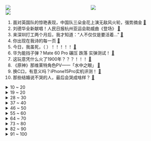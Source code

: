 <div >
	<a style="float:left;width:55%;" href = "https://github.com/anuraghazra/github-readme-stats">
	 <img src = "https://github-readme-stats.vercel.app/api?username=iuuuuuaena&theme=buefy&show_icons=true"/>
	</a>
	<a  style="float:right;width:45%" href = "https://github.com/anuraghazra/github-readme-stats">
	 <img  src="https://github-readme-stats.vercel.app/api/top-langs/?username=anuraghazra&layout=compact"/>
	</a>
	</div>

[![](https://img.shields.io/badge/jxd-@jxdgogogo.xyz-yellowgreen.svg)](https://www.jxdgogogo.xyz)<br>
1. 面对英国队的惊艳表现，中国队三朵金花上演无敌风火轮，强势摘金 [:link:](//www.bilibili.com/video/BV1TV411A7LC) <br>
2. 刘德华全新献唱！人民日报杭州亚运会助威曲《登场》 [:link:](//www.bilibili.com/video/BV1az4y1L7dL) <br>
3. 来深圳打工两个月后，我才知道：“人不仅仅是要活着…” [:link:](//www.bilibili.com/video/BV1Q84y1S7Gk) <br>
4. 你出现在我诗的每一页 [:link:](//www.bilibili.com/video/BV1H84y1D7ti) <br>
5. 今日，我虽死，（                        ）！！！！！ [:link:](//www.bilibili.com/video/BV1DV411A7Ck) <br>
6. 华为能挡子弹？Mate 60 Pro 碾压 跌落 实弹测试！ [:link:](//www.bilibili.com/video/BV1L94y1p72w) <br>
7. 这玩意凭什么火了1900年？？？！！！ [:link:](//www.bilibili.com/video/BV15u411w7Mi) <br>
8. 《原神》那维莱特角色PV——「水中之眼」 [:link:](//www.bilibili.com/video/BV1iP411b7fH) <br>
9. 换C口，有意义吗？iPhone15Pro实机评测！ [:link:](//www.bilibili.com/video/BV1nV411A7pe) <br>
10. 那些结婚说不哭的人，最后会哭成啥样？ [:link:](//www.bilibili.com/video/BV148411v7hD) <br>
<details>
<summary>10 ~ 20</summary>

11. 《崩坏3》第二部预告 [:link:](//www.bilibili.com/video/BV1oy4y1F75C) <br>
12. 美国警察把痔疮当毒品，猛掏三分钟！【阅片无数3rd 10】 [:link:](//www.bilibili.com/video/BV1kk4y1F7Hd) <br>
13. 星穹铁道教你0基础做美食 [:link:](//www.bilibili.com/video/BV1ty4y1F7mU) <br>
14. 我求婚了，但是…… [:link:](//www.bilibili.com/video/BV1Y34y1A7R1) <br>
15. 火了300多年的玩意儿，吃起来居然这么上头？！ [:link:](//www.bilibili.com/video/BV1YN411H7zF) <br>
16. “小塔乔”的资产有多少？【奇葩小国49】 [:link:](//www.bilibili.com/video/BV1Wz4y1L7zE) <br>
17. 废柴责任有限公司-公司这回真黄了 [:link:](//www.bilibili.com/video/BV1Ez4y1L7G5) <br>
18. 【何同学】十五而立 | iPhone 15 系列首发体验 [:link:](//www.bilibili.com/video/BV1BH4y1S7BN) <br>
19. 我终于活成了小学生羡慕的样子3.0 [:link:](//www.bilibili.com/video/BV1CN411H7LW) <br>
</details>
<details>
<summary>19 ~ 20</summary>

20. 不是每次AA都是平A [:link:](//www.bilibili.com/video/BV1ij411k7S3) <br>
21. 华晨宇：那些“说”我的，我都知道 [:link:](//www.bilibili.com/video/BV1BN411H7xV) <br>
22. 慎入！高速摄影机拍挤痘痘，酸爽溢出屏幕！ [:link:](//www.bilibili.com/video/BV16N411H7tZ) <br>
23. 封狼居胥！汉武大帝聚敛四海的发财秘密！农耕民族北伐之战的荣耀之巅！ [:link:](//www.bilibili.com/video/BV1hV411A7Jn) <br>
24. 仅此一枚的胜机【水无月菌】 [:link:](//www.bilibili.com/video/BV1e8411y7ps) <br>
25. 鉴定咬伤粉丝的毒蛇(2)老人自述被五步蛇咬伤！但其实并不是？应该用什么血清？ [:link:](//www.bilibili.com/video/BV1fh4y1h7z3) <br>
26. 探秘中国最贵超市！1000元能买什么？到底有多贵？ [:link:](//www.bilibili.com/video/BV1Yw411e7N3) <br>
27. 到底是谁在生产这些东西 很会哈哈哈~ [:link:](//www.bilibili.com/video/BV1QF411U7GF) <br>
28. 2018年的秋天已经是六年前了 [:link:](//www.bilibili.com/video/BV1hP411b7kZ) <br>
</details>
<details>
<summary>28 ~ 30</summary>

29. 短短500抽，主播送出上千块钱还感觉像在做梦！ [:link:](//www.bilibili.com/video/BV1jP411b7p6) <br>
30. 参加李炮儿的婚礼！ [:link:](//www.bilibili.com/video/BV1a94y1p79n) <br>
31. 华为炸裂！手机一波未平，平板一波又起～ [:link:](//www.bilibili.com/video/BV1aH4y1S7oV) <br>
32. 真不敢相信这是真实事件，太疯狂了，一个瘾君子竟然能破茧重生成世界冠军 [:link:](//www.bilibili.com/video/BV1NK4y1w7d8) <br>
33. 2023只剩2个月了。 [:link:](//www.bilibili.com/video/BV1m84y1S7gM) <br>
34. 乡村真人版海贼王（2） [:link:](//www.bilibili.com/video/BV1Yu4y1r77K) <br>
35. 被爱会疯狂长出血肉 [:link:](//www.bilibili.com/video/BV1Kj411C7ww) <br>
36. 【亚运会】吴艳妮招牌动作的秘密 [:link:](//www.bilibili.com/video/BV1Zw411e7M2) <br>
37. 对不起，我走不出来 [:link:](//www.bilibili.com/video/BV1T34y1N7Jh) <br>
</details>
<details>
<summary>37 ~ 40</summary>

38. 《代号：无限大》制作情报公开 [:link:](//www.bilibili.com/video/BV1aw411e7e9) <br>
39. 如果没了中秋甚至春节 我们会变成什么样呢？ [:link:](//www.bilibili.com/video/BV1xN411H73u) <br>
40. 外地小伙被内蒙壮汉摔倒在地，捂着屁股带兄弟吃炖羊肉补补... [:link:](//www.bilibili.com/video/BV1TF411S7rf) <br>
41. 当我向别人推荐自己喜欢的电视剧时…… [:link:](//www.bilibili.com/video/BV1YK4y1w78E) <br>
42. 大一新生军训如何自我介绍 [:link:](//www.bilibili.com/video/BV18y4y1F7e5) <br>
43. 5000元预算，谁是最强二手车？ [:link:](//www.bilibili.com/video/BV15u411w7dJ) <br>
44. 我写了一首歌，送给所有女生的《初潮》 [:link:](//www.bilibili.com/video/BV17p4y1P7G5) <br>
45. 一吵架就想喝农药的，看下这条视频吧 [:link:](//www.bilibili.com/video/BV1BK4y1w7Ge) <br>
46. 技术在灵魂面前必输。 [:link:](//www.bilibili.com/video/BV1xN411H7B4) <br>
</details>
<details>
<summary>46 ~ 50</summary>

47. 来个解压的~ [:link:](//www.bilibili.com/video/BV1aj411k7WJ) <br>
48. 谷歌出了更抽象的emoji，感觉不比表情包差了已经 [:link:](//www.bilibili.com/video/BV1BN411H7XS) <br>
49. 咳嗯！现在插播一首「慈眉善目肯德基爷爷」为来自星穹列车的开拓者点播的歌曲！ [:link:](//www.bilibili.com/video/BV1by4y1F7nS) <br>
50. 不敢逛漫展 怕被社牛调戏 [:link:](//www.bilibili.com/video/BV1X94y1H7rM) <br>
51. 九龄｜将军！你这个坏蛋！ [:link:](//www.bilibili.com/video/BV1zk4y1F7kB) <br>
52. 【摩斯神探】超燃打斗，影史最励志的拳击片之一，拳王《奎迪》的诞生 [:link:](//www.bilibili.com/video/BV1BH4y1S7rK) <br>
53. 那些出了省就乱来的美食！ [:link:](//www.bilibili.com/video/BV1d94y1p7zB) <br>
54. 万字详拆芯片：人类算力被锁死了吗？ [:link:](//www.bilibili.com/video/BV1Ap4y1w7a9) <br>
55. 【不齐舞团】乌蒙山连着山外山！”下一句_____？ [:link:](//www.bilibili.com/video/BV1xw411e7CS) <br>
</details>
<details>
<summary>55 ~ 60</summary>

56. 当 代 年 轻 人 消 费 现 状 [:link:](//www.bilibili.com/video/BV19P411t7BC) <br>
57. 谁说我们玩帅的不带武警？ [:link:](//www.bilibili.com/video/BV1Tj411C7Xf) <br>
58. 三明真是个好地方，就是船票有点贵。 [:link:](//www.bilibili.com/video/BV1aN411H7LX) <br>
59. 用这5个姿势玩手机，放松颈椎，缓解腰背疼痛！更多姿势等你解锁～ [:link:](//www.bilibili.com/video/BV1Tz4y1L7Lr) <br>
60. 爱护动物，人人有责 [:link:](//www.bilibili.com/video/BV19j411k7V5) <br>
61. 【每天早晨5点起床】我的身体发生了什么变化?! [:link:](//www.bilibili.com/video/BV1u8411v7mc) <br>
62. 【萌黄一槽】神秘面具男[红夜之刃]全技能爆料！全新长赛季S忍来袭！ [:link:](//www.bilibili.com/video/BV1H8411v7nV) <br>
63. 我用味精熟成牛肉，21天这块牛排味极鲜！ [:link:](//www.bilibili.com/video/BV14z4y1L7Ko) <br>
64. 他俩保证不笑场 [:link:](//www.bilibili.com/video/BV1dw411e76H) <br>
</details>
<details>
<summary>64 ~ 70</summary>

65. 亲自去发传单的导演和制片人，《贝肯熊：火星任务》是心血也是坚持 [:link:](//www.bilibili.com/video/BV1yh4y1A73H) <br>
66. 广西老乡听说漠叔来了，连夜做饭请客，开心极了 [:link:](//www.bilibili.com/video/BV1Lm4y1N7P5) <br>
67. 不敢关机的男人！每个电话，都能救一条命 [:link:](//www.bilibili.com/video/BV1Jm4y157Cs) <br>
68. 【完整剧场版】刘德华全新献唱！人民日报杭州亚运助威曲《登场》 [:link:](//www.bilibili.com/video/BV1qH4y1S7rK) <br>
69. 咒术回战236话情报：告别 [:link:](//www.bilibili.com/video/BV1VH4y1S7wv) <br>
70. 苹果A17 Pro评测：很先进，但能效不够好！ [:link:](//www.bilibili.com/video/BV1gm4y157No) <br>
71. 真精彩。 [:link:](//www.bilibili.com/video/BV18H4y1m7Q6) <br>
72. 细读经典：你管这叫喜剧？开心麻花巅峰之作《驴得水》 [:link:](//www.bilibili.com/video/BV1184y1S7c1) <br>
73. 主线动画《明日方舟：冬隐归路》定档PV [:link:](//www.bilibili.com/video/BV1P34y1N7GH) <br>
</details>
<details>
<summary>73 ~ 80</summary>

74. 谁给我们的宿舍起个群名？ [:link:](//www.bilibili.com/video/BV1894y1p7Sk) <br>
75. 这段话可以救我千千万万次： [:link:](//www.bilibili.com/video/BV1Tj411C7D6) <br>
76. 美国夫妇领养中国孤儿，从弃婴变成富家千金，10年变化有多大？ [:link:](//www.bilibili.com/video/BV16P411b7ct) <br>
77. 高铁是朝五晚九的奔波，火车是人间烟火的相遇 [:link:](//www.bilibili.com/video/BV1Yu411c7NL) <br>
78. 见识一下我原始天尊的法身！ [:link:](//www.bilibili.com/video/BV13y4y1F7iq) <br>
79. 有时候交警拦车，并不是为了处罚 [:link:](//www.bilibili.com/video/BV1Zp4y1c7Z4) <br>
80. 医生：交给我，我保证让她活下来！ [:link:](//www.bilibili.com/video/BV1F34y1N7GN) <br>
81. 这种假多放一点！ [:link:](//www.bilibili.com/video/BV1xh4y1e7VL) <br>
82. 虚假助农，上了热搜，难道农产品需要卖惨才好卖出去吗？ [:link:](//www.bilibili.com/video/BV1o34y1P79G) <br>
</details>
<details>
<summary>82 ~ 90</summary>

83. 起猛了，看见符玄在水里跳舞！ [:link:](//www.bilibili.com/video/BV1xw411e7D8) <br>
84. “释小龙”大战师尊 [:link:](//www.bilibili.com/video/BV1i84y1S7g1) <br>
85. 啊？？遥遥领先？？我服了……华为mate 60 pro，无敌于世间 [:link:](//www.bilibili.com/video/BV13P411h7u1) <br>
86. 豆瓣5.0暴死开局，国内没公映就对了，DC《蓝甲虫》到底有多烂？ [:link:](//www.bilibili.com/video/BV1em4y157ME) <br>
87. 随机挑战！127元要吃多少斤泥啊？ [:link:](//www.bilibili.com/video/BV1e8411v7Z5) <br>
88. 钟离速通枫丹主线 [:link:](//www.bilibili.com/video/BV1rN411n7Vp) <br>
89. 当你在"社恐之国"芬兰搬进了一个芬兰人社区...... [:link:](//www.bilibili.com/video/BV1ej411k7Pv) <br>
90. 做梦都不敢梦见的场景，让你小子享受到了是吧！ [:link:](//www.bilibili.com/video/BV1Jm4y157ZD) <br>
91. 《小貔貅下山记》第一集 [:link:](//www.bilibili.com/video/BV1Ru4y1r7FZ) <br>
</details>
<details>
<summary>91 ~ 100</summary>

92. 每一口都是对早八的尊重。 [:link:](//www.bilibili.com/video/BV1qy4y1F7fP) <br>
93. 可以说这辈子最倒霉的一个月了 [:link:](//www.bilibili.com/video/BV1v84y1S7VW) <br>
94. 江西萍乡的美食竟然是中国最辣的？找个本地人带我挑战一下！ [:link:](//www.bilibili.com/video/BV15u4y1r7i6) <br>
95. 伊犁.拌面抓饭 厨子探店¥52 [:link:](//www.bilibili.com/video/BV1e94y1p7Zm) <br>
96. 自助餐挑战一个城市的一日三餐，第一站浙江宁波 [:link:](//www.bilibili.com/video/BV1pV411A7hy) <br>
97. 假如新三国一人只有一句台词(3) [:link:](//www.bilibili.com/video/BV1K94y1p7Ng) <br>
98. 大学的“美式男” 喝美式，美事自然来.      #杨晓艺#李宗恒 [:link:](//www.bilibili.com/video/BV1SF411U7oD) <br>
99. 锅包没有肉，我为什么会做出这种东西啊！ [:link:](//www.bilibili.com/video/BV148411v7c7) <br>
100. 生活 [:link:](//www.bilibili.com/video/BV1QK4y1c7ko) <br>
</details>
